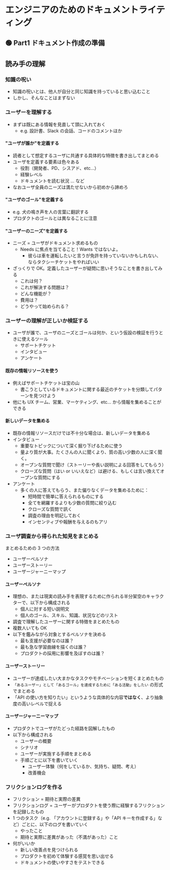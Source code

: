 # エンジニアのためのドキュメントライティング

## 🟢 Part1 ドキュメント作成の準備

## 読み手の理解

### 知識の呪い

- 知識の呪いとは、他人が自分と同じ知識を持っていると思い込むこと
- しかし、そんなことはまずない

### ユーザーを理解する

- まずは既にある情報を見直して頭に入れておく
  - e.g. 設計書、Slack の会話、コードのコメントほか

#### "ユーザが誰か"を定義する

- 読者として想定するユーザに共通する具体的な特徴を書き出してまとめる
- ユーザを定義する要素は色々ある
  - 役割（開発者、PD、シスアド、etc...）
  - 経験レベル
  - ドキュメントを読む状況 ... など
- なおユーザ全員のニーズは満たせないから初めから諦めろ

#### "ユーザのゴール"を定義する

- e.g. 犬の鳴き声を人の言葉に翻訳する
- プロダクトのゴールとは異なることに注意

#### "ユーザーのニーズ"を定義する

- ニーズ = ユーザがドキュメント求めるもの
  - Needs に焦点を当てること！Wants ではないよ。
    - 彼らは車を運転したいと言うが免許を持っていないかもしれない、ならタクシーチケットをやればいい
- ざっくりで OK。定義したユーザーが疑問に思いそうなことを書き出してみる
  - これは何？
  - これが解決する問題は？
  - どんな機能が？
  - 費用は？
  - どうやって始められる？

### ユーザーの理解が正しいか検証する

- ユーザが誰で、ユーザのニーズとゴールは何か、という仮設の検証を行うときに使えるツール
  - サポートチケット
  - インタビュー
  - アンケート

#### 既存の情報リソースを使う

- 例えばサポートチケットは宝の山
  - 書こうとしているドキュメントに関する最近のチケットを分類してパターンを見つけよう
- 他にも UX チーム、営業、マーケティング、etc... から情報を集めることができる

#### 新しいデータを集める

- 既存の情報リソースだけでは不十分な場合は、新しいデータを集める
- インタビュー
  - 重要なトピックについて深く掘り下げるために使う
  - 量より質が大事。たくさんの人に聞くより、質の高い少数の人に深く聞く。
  - オープンな質問で聞け（ストーリーや長い説明による回答をしてもらう）
  - クローズな質問（はい or いいえなど）は避ける、もしくは言い換えてオープンな質問にする
- アンケート
  - 多くの人に答えてもらう、また偏りなくデータを集めるために：
    - 短時間で簡単に答えられるものにする
    - 全てを網羅するよりも少数の質問に絞り込む
    - クローズな質問で訊く
    - 調査の理由を明記しておく
    - インセンティブや報酬を与えるのもアリ

### ユーザ調査から得られた知見をまとめる

まとめるための 3 つの方法

- ユーザーペルソナ
- ユーザーストーリー
- ユーザージャーニーマップ

#### ユーザーペルソナ

- 理想の、または現実の読み手を表現するために作られる半分架空のキャラクターで、以下から構成される
  - 個人に対する短い説明文
  - 個人のゴール、スキル、知識、状況などのリスト
- 調査で理解したユーザーに関する特徴をまとめたもの
- 複数人いても OK
- 以下を鑑みながら対象とするペルソナを決める
  - 最も支援が必要なのは誰？
  - 最も急な学習曲線を描くのは誰？
  - プロダクトの採用に影響を及ぼすのは誰？

#### ユーザーストーリー

- ユーザーが達成したい大まかなタスクやモチベーションを短くまとめたもの
- `「あるユーザー」として「あるゴール」を達成するために「ある活動」をしたい` の形式でまとめる
- 「API の使い方を知りたい」というような具体的な内容**ではなく**、より抽象度の高いレベルで捉える

#### ユーザージャーニーマップ

- プロダクトでユーザがたどった経路を図解したもの
- 以下から構成される
  - ユーザーの概要
  - シナリオ
  - ユーザーが実施する手順をまとめる
  - 手順ごとに以下を書いていく
    - ユーザー体験（何をしているか、気持ち、疑問、考え）
    - 改善機会

### フリクションログを作る

- フリクション = 期待と実際の差異
- フリクションログ = ユーザーがプロダクトを使う際に経験するフリクションを記録したもの
- 1 つのタスク（e.g. 「アカウントに登録する」や「API キーを作成する」など）ごとに、以下のログを書いていく
  - やったこと
  - 期待と実際に差異があった（不満があった）こと
- 何がいいか
  - 新しい改善点を見つけられる
  - プロダクトを初めて体験する感覚を思い出せる
  - ドキュメントの使いやすさをテストできる
